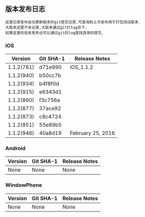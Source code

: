 版本发布日志
---

	这里记录发布自动更新版本的git提交记录,可查询到上次发布用于打包测试版本.
	大版本这里不会记录,大版本通过git打tag存下.
	如果这里的信息丢失也可以通过git的log查找具体的提交.
	

### iOS

Version | Git SHA-1 | Release Notes
------------ | ------------- | ------------
1.1.2(781)   | d71e990 | iOS_1.1.2 
1.1.2(940)   | b50cc7b 
1.1.2(934)   | b4f8f0d
1.1.2(915)   | e6343d1
1.1.2(890)   | f3c756a 
1.1.2(877)   | 37ace92
1.1.2(873)   | c8c4724
1.1.2(851)   | 55e89b5  
1.1.2(946)   | 40a8d19 | February 25, 2016

### Android

Version | Git SHA-1 | Release Notes
------------ | ------------- | ------------
None | None | None


### WindowPhone

Version | Git SHA-1 | Release Notes
------------ | ------------- | ------------
None | None | None